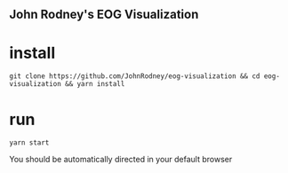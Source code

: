 ## John Rodney's EOG Visualization

# install
`git clone https://github.com/JohnRodney/eog-visualization && cd eog-visualization && yarn install`

# run
`yarn start`

You should be automatically directed in your default browser
